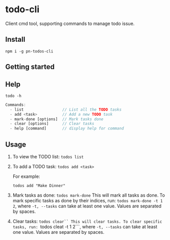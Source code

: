 # todo-cli

Client cmd tool, supporting commands to manage todo issue.

## Install

```npm i -g pn-todos-cli```

## Getting started

## Help
```todo -h```

```js
Commands:
  - list                 // List all the TODO tasks
  - add <task>           // Add a new TODO task
  - mark-done [options]  // Mark tasks done
  - clear [options]      // Clear tasks
  - help [command]       // display help for command
  ```

## Usage

1. To view the TODO list: ```todos list```

2. To add a TODO task: ```todos add <task>```

    For example:
    ```
    todos add "Make Dinner"
    ```
3. Mark tasks as done: ```todos mark-done```
    This will mark all tasks as done. To mark specific tasks as done by their indices, run: ```todos mark-done -t 1 2```, where `-t, --tasks` can take at least one value. Values are separated by spaces.

4. Clear tasks: ```todos clear``
    This will clear tasks. To clear specific tasks, run: ```todos cleat -t 1 2```, where `-t, --tasks` can take at least one value. Values are separated by spaces.